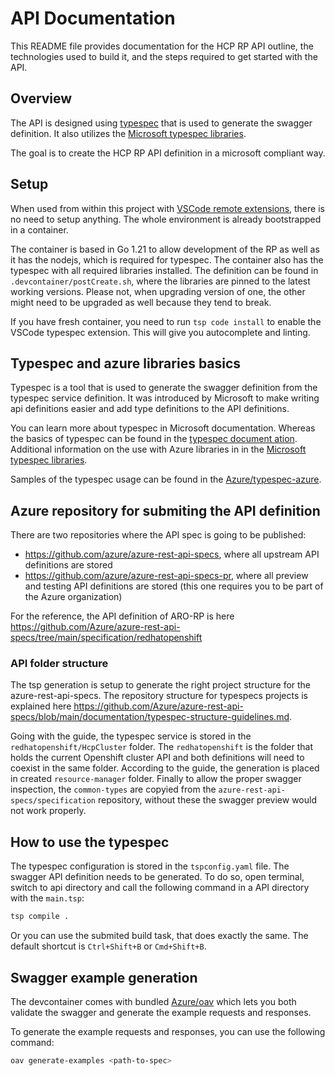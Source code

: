 # API Documentation

This README file provides documentation for the HCP RP API outline, the technologies used to build it, and the steps required to get started with the API.


## Overview

The API is designed using [typespec](https://typespec.io/) that is used to generate the swagger definition.
It also utilizes the [Microsoft typespec libraries](https://azure.github.io/typespec-azure/).

The goal is to create the HCP RP API definition in a microsoft compliant way.


## Setup

When used from within this project with [VSCode remote extensions](https://marketplace.visualstudio.com/items?itemName=ms-vscode-remote.vscode-remote-extensionpack),
there is no need to setup anything. The whole environment is already bootstrapped in a container.

The container is based in Go 1.21 to allow development of the RP as well as it has the
nodejs, which is required for typespec. The container also has the typespec with all required libraries
installed. The definition can be found in `.devcontainer/postCreate.sh`, where the libraries are pinned to the latest
working versions. Please not, when upgrading version of one, the other might need to be upgraded as well because they tend to break.

If you have fresh container, you need to run `tsp code install` to enable the VSCode typespec extension. This will give you
autocomplete and linting.


## Typespec and azure libraries basics

Typespec is a tool that is used to generate the swagger definition from the typespec service definition. It was introduced by Microsoft to make writing api definitions easier and add type definitions to the API definitions.

You can learn more about typespec in Microsoft documentation.
Whereas the basics of typespec can be found in the [typespec document ation](https://typespec.io/docs/getting-started).
Additional information on the use with Azure libraries in in the [Microsoft typespec libraries](https://azure.github.io/typespec-azure/docs/getstarted/createproject).

Samples of the typespec usage can be found in the [Azure/typespec-azure](https://github.com/Azure/typespec-azure/tree/main/packages/samples/specs/resource-manager).


## Azure repository for submiting the API definition

There are two repositories where the API spec is going to be published:

- https://github.com/azure/azure-rest-api-specs, where all upstream API definitions are stored
- https://github.com/azure/azure-rest-api-specs-pr, where all preview and testing API definitions are stored (this one requires you to be part of the Azure organization)

For the reference, the API definition of ARO-RP is here https://github.com/Azure/azure-rest-api-specs/tree/main/specification/redhatopenshift


### API folder structure

The tsp generation is setup to generate the right project structure for the azure-rest-api-specs. The
repository structure for typespecs projects is explained here https://github.com/Azure/azure-rest-api-specs/blob/main/documentation/typespec-structure-guidelines.md.

Going with the guide, the typespec service is stored in the `redhatopenshift/HcpCluster` folder. The `redhatopenshift` is the folder
that holds the current Openshift cluster API and both definitions will need to coexist in the same folder. According to the guide,
the generation is placed in created `resource-manager` folder. Finally to allow the proper swagger inspection, the `common-types` are copyied from the `azure-rest-api-specs/specification` repository, without these the swagger preview would not work properly.


## How to use the typespec

The typespec configuration is stored in the `tspconfig.yaml` file. The swagger API definition needs to be generated.
To do so, open terminal, switch to api directory and call the following command in a API directory with the `main.tsp`:

```bash
tsp compile .
```

Or you can use the submited build task, that does exactly the same. The default shortcut is `Ctrl+Shift+B` or `Cmd+Shift+B`.

## Swagger example generation

The devcontainer comes with bundled [Azure/oav](https://github.com/Azure/oav) which lets you both
validate the swagger and generate the example requests and responses.

To generate the example requests and responses, you can use the following command:

```bash
oav generate-examples <path-to-spec>
```

